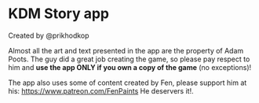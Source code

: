 # KDM Story app 

Created by @prikhodkop

Almost all the art and text presented in the app are the property of Adam Poots. 
The guy did a great job creating the game, so please pay respect to him and <b>use the app ONLY if you own a copy of the game</b> (no exceptions)!

The app also uses some of content created by Fen, please support him at his: https://www.patreon.com/FenPaints He deservers it!.
